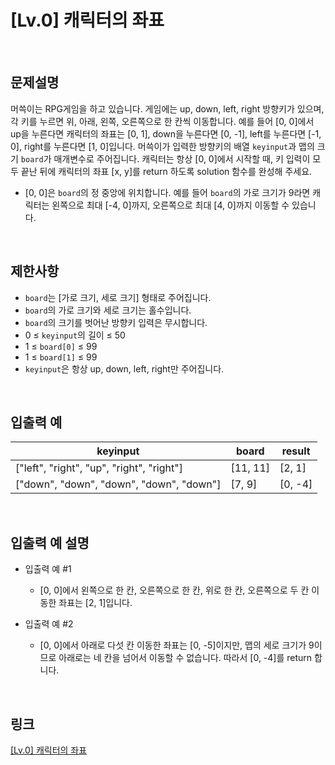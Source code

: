 # [Lv.0] 캐릭터의 좌표

<br>

## 문제설명
머쓱이는 RPG게임을 하고 있습니다. 게임에는 up, down, left, right 방향키가 있으며, 각 키를 누르면 위, 아래, 왼쪽, 오른쪽으로 한 칸씩 이동합니다. 예를 들어 [0, 0]에서 up을 누른다면 캐릭터의 좌표는 [0, 1], down을 누른다면 [0, -1], left를 누른다면 [-1, 0], right를 누른다면 [1, 0]입니다. 머쓱이가 입력한 방향키의 배열 `keyinput`과 맵의 크기 `board`가 매개변수로 주어집니다. 캐릭터는 항상 [0, 0]에서 시작할 때, 키 입력이 모두 끝난 뒤에 캐릭터의 좌표 [x, y]를 return 하도록 solution 함수를 완성해 주세요.

- [0, 0]은 `board`의 정 중앙에 위치합니다. 예를 들어 `board`의 가로 크기가 9라면 캐릭터는 왼쪽으로 최대 [-4, 0]까지, 오른쪽으로 최대 [4, 0]까지 이동할 수 있습니다.

<br>

## 제한사항
- `board`는 [가로 크기, 세로 크기] 형태로 주어집니다.
- `board`의 가로 크기와 세로 크기는 홀수입니다.
- `board`의 크기를 벗어난 방향키 입력은 무시합니다.
- 0 ≤ `keyinput`의 길이 ≤ 50
- 1 ≤ `board[0]` ≤ 99
- 1 ≤ `board[1]` ≤ 99
- `keyinput`은 항상 up, down, left, right만 주어집니다.

<br>

## 입출력 예
| keyinput | board | result |
|---|---|---|
| ["left", "right", "up", "right", "right"] | [11, 11] | [2, 1] |
| ["down", "down", "down", "down", "down"] | [7, 9] | [0, -4] |

<br>

## 입출력 예 설명
- 입출력 예 #1
    - [0, 0]에서 왼쪽으로 한 칸, 오른쪽으로 한 칸, 위로 한 칸, 오른쪽으로 두 칸 이동한 좌표는 [2, 1]입니다.

- 입출력 예 #2
    - [0, 0]에서 아래로 다섯 칸 이동한 좌표는 [0, -5]이지만, 맵의 세로 크기가 9이므로 아래로는 네 칸을 넘어서 이동할 수 없습니다. 따라서 [0, -4]를 return 합니다.

<br>

## 링크
[[Lv.0] 캐릭터의 좌표](https://school.programmers.co.kr/learn/courses/30/lessons/120861)
